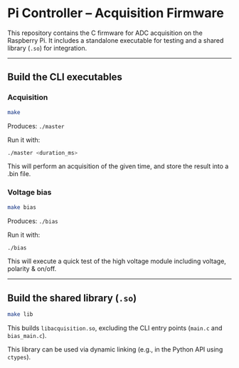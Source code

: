# Pi Controller – Acquisition Firmware

This repository contains the C firmware for ADC acquisition on the Raspberry Pi. It includes a standalone executable for testing and a shared library (`.so`) for integration.

---

## Build the CLI executables

### Acquisition

```bash
make
```

Produces: `./master`

Run it with:

```bash
./master <duration_ms>
```
This will perform an acquisition of the given time, and store the result into a .bin file.

### Voltage bias

```bash
make bias
```

Produces: `./bias`

Run it with:

```bash
./bias
```

This will execute a quick test of the high voltage module including voltage, polarity & on/off.

---

## Build the shared library (`.so`)

```bash
make lib
```

This builds `libacquisition.so`, excluding the CLI entry points (`main.c` and `bias_main.c`).

This library can be used via dynamic linking (e.g., in the Python API using `ctypes`).

